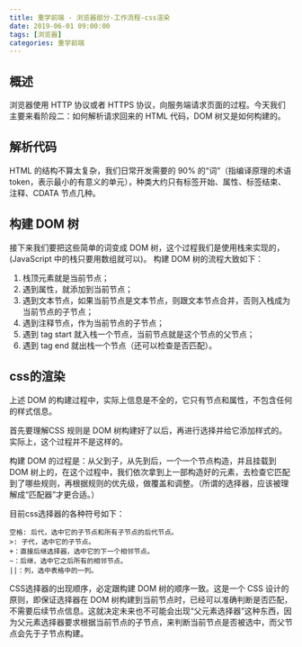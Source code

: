 ```yaml
---
title: 重学前端 - 浏览器部分-工作流程-css渲染
date: 2019-06-01 09:00:00
tags: [浏览器]
categories: 重学前端
---
```

## 概述
浏览器使用 HTTP 协议或者 HTTPS 协议，向服务端请求页面的过程。今天我们主要来看阶段二：如何解析请求回来的 HTML 代码，DOM 树又是如何构建的。
<!-- more -->

## 解析代码

HTML 的结构不算太复杂，我们日常开发需要的 90% 的“词”（指编译原理的术语 token，表示最小的有意义的单元），种类大约只有标签开始、属性、标签结束、注释、CDATA 节点几种。

## 构建 DOM 树

接下来我们要把这些简单的词变成 DOM 树，这个过程我们是使用栈来实现的，(JavaScript 中的栈只要用数组就可以)。
构建 DOM 树的流程大致如下：

1. 栈顶元素就是当前节点；
2. 遇到属性，就添加到当前节点；
3. 遇到文本节点，如果当前节点是文本节点，则跟文本节点合并，否则入栈成为当前节点的子节点；
4. 遇到注释节点，作为当前节点的子节点；
5. 遇到 tag start 就入栈一个节点，当前节点就是这个节点的父节点；
6. 遇到 tag end 就出栈一个节点（还可以检查是否匹配）。


## css的渲染

上述 DOM 的构建过程中，实际上信息是不全的，它只有节点和属性，不包含任何的样式信息。  

首先要理解CSS 规则是 DOM 树构建好了以后，再进行选择并给它添加样式的。实际上，这个过程并不是这样的。  

构建 DOM 的过程是：从父到子，从先到后，一个一个节点构造，并且挂载到 DOM 树上的，在这个过程中，我们依次拿到上一部构造好的元素，去检查它匹配到了哪些规则，再根据规则的优先级，做覆盖和调整。（所谓的选择器，应该被理解成“匹配器”才更合适。）



目前css选择器的各种符号如下：

	空格: 后代，选中它的子节点和所有子节点的后代节点。
	>: 子代，选中它的子节点。
	+：直接后继选择器，选中它的下一个相邻节点。
	~：后继，选中它之后所有的相邻节点。
	||：列，选中表格中的一列。

CSS选择器的出现顺序，必定跟构建 DOM 树的顺序一致。这是一个 CSS 设计的原则，即保证选择器在 DOM 树构建到当前节点时，已经可以准确判断是否匹配，不需要后续节点信息。这就决定未来也不可能会出现“父元素选择器”这种东西，因为父元素选择器要求根据当前节点的子节点，来判断当前节点是否被选中，而父节点会先于子节点构建。